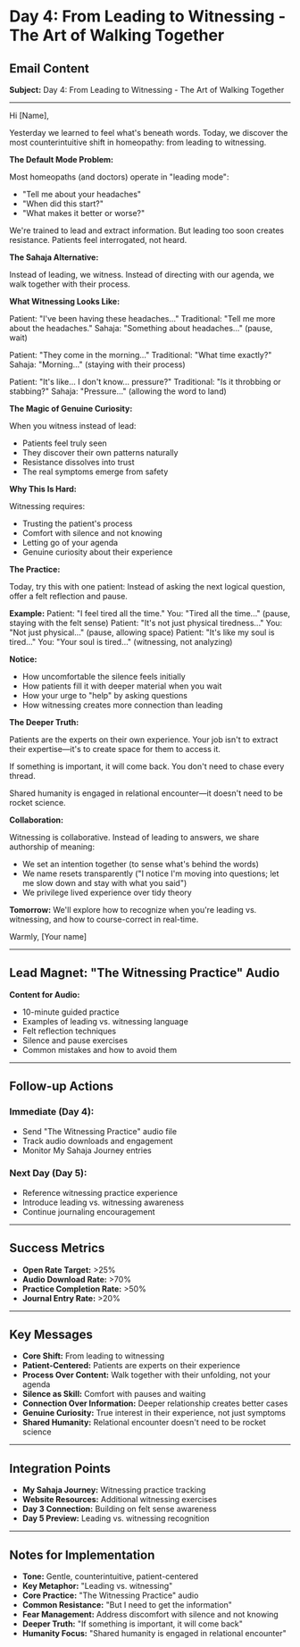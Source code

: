 # Day 4: From Leading to Witnessing - The Art of Walking Together

## **Email Content**

**Subject:** Day 4: From Leading to Witnessing - The Art of Walking Together

---

Hi [Name],

Yesterday we learned to feel what's beneath words. Today, we discover the most counterintuitive shift in homeopathy: from leading to witnessing.

**The Default Mode Problem:**

Most homeopaths (and doctors) operate in "leading mode":
- "Tell me about your headaches"
- "When did this start?"
- "What makes it better or worse?"

We're trained to lead and extract information. But leading too soon creates resistance. Patients feel interrogated, not heard.

**The Sahaja Alternative:**

Instead of leading, we witness. Instead of directing with our agenda, we walk together with their process.

**What Witnessing Looks Like:**

Patient: "I've been having these headaches..."
Traditional: "Tell me more about the headaches."
Sahaja: "Something about headaches..." (pause, wait)

Patient: "They come in the morning..."
Traditional: "What time exactly?"
Sahaja: "Morning..." (staying with their process)

Patient: "It's like... I don't know... pressure?"
Traditional: "Is it throbbing or stabbing?"
Sahaja: "Pressure..." (allowing the word to land)

**The Magic of Genuine Curiosity:**

When you witness instead of lead:
- Patients feel truly seen
- They discover their own patterns naturally
- Resistance dissolves into trust
- The real symptoms emerge from safety

**Why This Is Hard:**

Witnessing requires:
- Trusting the patient's process
- Comfort with silence and not knowing
- Letting go of your agenda
- Genuine curiosity about their experience

**The Practice:**

Today, try this with one patient: Instead of asking the next logical question, offer a felt reflection and pause.

**Example:**
Patient: "I feel tired all the time."
You: "Tired all the time..." (pause, staying with the felt sense)
Patient: "It's not just physical tiredness..."
You: "Not just physical..." (pause, allowing space)
Patient: "It's like my soul is tired..."
You: "Your soul is tired..." (witnessing, not analyzing)

**Notice:**
- How uncomfortable the silence feels initially
- How patients fill it with deeper material when you wait
- How your urge to "help" by asking questions
- How witnessing creates more connection than leading

**The Deeper Truth:**

Patients are the experts on their own experience. Your job isn't to extract their expertise—it's to create space for them to access it.

If something is important, it will come back. You don't need to chase every thread.

Shared humanity is engaged in relational encounter—it doesn't need to be rocket science.

**Collaboration:**

Witnessing is collaborative. Instead of leading to answers, we share authorship of meaning:
- We set an intention together (to sense what's behind the words)
- We name resets transparently ("I notice I'm moving into questions; let me slow down and stay with what you said")
- We privilege lived experience over tidy theory

**Tomorrow:** We'll explore how to recognize when you're leading vs. witnessing, and how to course-correct in real-time.

Warmly,
[Your name]

---

## **Lead Magnet: "The Witnessing Practice" Audio**

**Content for Audio:**
- 10-minute guided practice
- Examples of leading vs. witnessing language
- Felt reflection techniques
- Silence and pause exercises
- Common mistakes and how to avoid them

---

## **Follow-up Actions**

### **Immediate (Day 4):**
- Send "The Witnessing Practice" audio file
- Track audio downloads and engagement
- Monitor My Sahaja Journey entries

### **Next Day (Day 5):**
- Reference witnessing practice experience
- Introduce leading vs. witnessing awareness
- Continue journaling encouragement

---

## **Success Metrics**

- **Open Rate Target:** >25%
- **Audio Download Rate:** >70%
- **Practice Completion Rate:** >50%
- **Journal Entry Rate:** >20%

---

## **Key Messages**

- **Core Shift:** From leading to witnessing
- **Patient-Centered:** Patients are experts on their experience
- **Process Over Content:** Walk together with their unfolding, not your agenda
- **Silence as Skill:** Comfort with pauses and waiting
- **Connection Over Information:** Deeper relationship creates better cases
- **Genuine Curiosity:** True interest in their experience, not just symptoms
- **Shared Humanity:** Relational encounter doesn't need to be rocket science

---

## **Integration Points**

- **My Sahaja Journey:** Witnessing practice tracking
- **Website Resources:** Additional witnessing exercises
- **Day 3 Connection:** Building on felt sense awareness
- **Day 5 Preview:** Leading vs. witnessing recognition

---

## **Notes for Implementation**

- **Tone:** Gentle, counterintuitive, patient-centered
- **Key Metaphor:** "Leading vs. witnessing"
- **Core Practice:** "The Witnessing Practice" audio
- **Common Resistance:** "But I need to get the information"
- **Fear Management:** Address discomfort with silence and not knowing
- **Deeper Truth:** "If something is important, it will come back"
- **Humanity Focus:** "Shared humanity is engaged in relational encounter"
